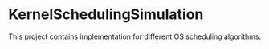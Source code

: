 # KernelSchedulingSimulation
 This project contains implementation for different OS scheduling algorithms.

